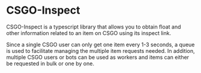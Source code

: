 # CSGO-Inspect
CSGO-Inspect is a typescript library that allows you to obtain float and other information related to an item on CSGO using its inspect link.

Since a single CSGO user can only get one item every 1-3 seconds, a queue is used to facilitate managing the multiple item requests needed. In addition, multiple CSGO users or bots can be used as workers and items can either be requested in bulk or one by one.
